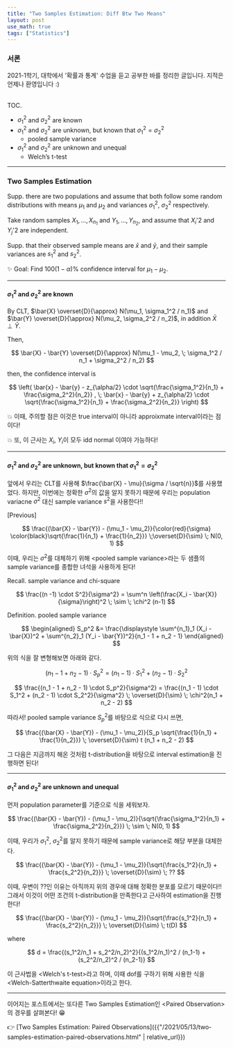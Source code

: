 ```yaml
---
title: "Two Samples Estimation: Diff Btw Two Means"
layout: post
use_math: true
tags: ["Statistics"]
---
```


### 서론
2021-1학기, 대학에서 '확률과 통계' 수업을 듣고 공부한 바를 정리한 글입니다. 지적은 언제나 환영입니다 :)

<br><span class="statement-title">TOC.</span><br>

- $\sigma_1^2$ and $\sigma_2^2$ are known
- $\sigma_1^2$ and $\sigma_2^2$ are unknown, but known that $\sigma_1^2 = \sigma_2^2$
  - pooled sample variance
- $\sigma_1^2$ and $\sigma_2^2$ are unknown and unequal
  - Welch’s t-test

<hr/>

### Two Samples Estimation

Supp. there are two populations and assume that both follow some random distributions with means $\mu_1$ and $\mu_2$ and variances $\sigma_1^2$, $\sigma_2^2$ respectively. 

Take random samples $X_1, \dots, X_{n_1}$ and $Y_1, \dots, Y_{n_2}$, and assume that $X_i$'2 and $Y_j$'2 are independent.

Supp. that their observed sample means are $\bar{x}$ and $\bar{y}$, and their sample variances are $s_1^2$ and $s_2^2$.

<div class="statement" markdown="1">

✨ Goal: Find $100(1-\alpha)\%$ confidence interval for $\mu_1 - \mu_2$.

</div>

<hr/>

#### $\sigma_1^2$ and $\sigma_2^2$ are known

By CLT, $\bar{X} \overset{D}{\approx} N(\mu_1, \sigma_1^2 / n_1)$ and $\bar{Y} \overset{D}{\approx} N(\mu_2, \sigma_2^2 / n_2)$, in addition $\bar{X} \perp \bar{Y}$.

Then,

$$
\bar{X} - \bar{Y} \overset{D}{\approx} N(\mu_1 - \mu_2, \; \sigma_1^2 / n_1 + \sigma_2^2 / n_2)
$$

then, the confidence interval is

$$
\left( \bar{x} - \bar{y} - z_{\alpha/2} \cdot \sqrt{\frac{\sigma_1^2}{n_1} + \frac{\sigma_2^2}{n_2}} , \;
\bar{x} - \bar{y} + z_{\alpha/2} \cdot \sqrt{\frac{\sigma_1^2}{n_1} + \frac{\sigma_2^2}{n_2}} \right)
$$

💥 이때, 주의할 점은 이것은 true interval이 아니라 approixmate interval이라는 점이다!

💥 또, 이 근사는 $X_i$, $Y_i$이 모두 idd normal 이여야 가능하다!

<hr/>

#### $\sigma_1^2$ and $\sigma_2^2$ are unknown, but known that $\sigma_1^2 = \sigma_2^2$

앞에서 우리는 CLT를 사용해 $\frac{\bar{X} - \mu}{\sigma / \sqrt{n}}$를 사용했었다. 하지만, 이번에는 정확한 $\sigma^2$의 값을 알지 못하기 때문에 우리는 population variacne $\sigma^2$ 대신 sample variance $s^2$을 사용한다!!

[Previous]

$$
\frac{(\bar{X} - \bar{Y}) - (\mu_1 - \mu_2)}{\color{red}{\sigma} \color{black}\sqrt{\frac{1}{n_1} + \frac{1}{n_2}}} \;\overset{D}{\sim} \; N(0, 1)
$$

이때, 우리는 $\sigma^2$를 대체하기 위해 \<pooled sample variance\>라는 두 샘플의 sample variance를 종합한 녀석을 사용하게 된다!

<div class="statement" markdown="1">

<span class="statement-title">Recall.</span> sample variance and chi-square<br>

$$
\frac{(n -1) \cdot S^2}{\sigma^2} = \sum^n \left(\frac{X_i - \bar{X}}{\sigma}\right)^2 \; \sim \; \chi^2 (n-1)
$$

<span class="statement-title">Definition.</span> pooled sample variance<br>

$$
\begin{aligned}
S_p^2
&= \frac{\displaystyle \sum^{n_1}_1 (X_i - \bar{X})^2 + \sum^{n_2}_1 (Y_i - \bar{Y})^2}{n_1 - 1 + n_2 - 1}
\end{aligned}
$$

</div>

위의 식을 잘 변형해보면 아래와 같다.

$$
(n_1 - 1 + n_2 - 1) \cdot S_p^2 = (n_1 - 1) \cdot S_1^2 + (n_2 - 1) \cdot S_2^2
$$

$$
\frac{(n_1 - 1 + n_2 - 1) \cdot S_p^2}{\sigma^2} = \frac{(n_1 - 1) \cdot S_1^2 + (n_2 - 1) \cdot S_2^2}{\sigma^2} \; \overset{D}{\sim} \; \chi^2(n_1 + n_2 - 2)
$$

따라서! pooled sample variance $S_p^2$를 바탕으로 식으로 다시 쓰면,

$$
\frac{(\bar{X} - \bar{Y}) - (\mu_1 - \mu_2)}{S_p \sqrt{\frac{1}{n_1} + \frac{1}{n_2}}} \; \overset{D}{\sim} t (n_1 + n_2 - 2)
$$

그 다음은 지금까지 해온 것처럼 t-distribution을 바탕으로 interval estimation을 진행하면 된다!

<hr/>

#### $\sigma_1^2$ and $\sigma_2^2$ are unknown and unequal

먼저 population parameter를 기준으로 식을 세워보자.

$$
\frac{(\bar{X} - \bar{Y}) - (\mu_1 - \mu_2)}{\sqrt{\frac{\sigma_1^2}{n_1} + \frac{\sigma_2^2}{n_2}}} \; \sim \; N(0, 1)
$$

이때, 우리가 $\sigma_1^2$, $\sigma_2^2$를 알지 못하기 때문에 sample variance로 해당 부분을 대체한다.

$$
\frac{(\bar{X} - \bar{Y}) - (\mu_1 - \mu_2)}{\sqrt{\frac{s_1^2}{n_1} + \frac{s_2^2}{n_2}}} \; \overset{D}{\sim} \; ??
$$

이때, 우변이 ??인 이유는 아직까지 위의 경우에 대해 정확한 분포를 모르기 때문이다!! 그래서 이것이 어떤 조건의 t-distribution을 만족한다고 근사하여 estimation을 진행한다!

$$
\frac{(\bar{X} - \bar{Y}) - (\mu_1 - \mu_2)}{\sqrt{\frac{s_1^2}{n_1} + \frac{s_2^2}{n_2}}} \; \overset{D}{\sim} \; t(D)
$$

where 

$$
d = \frac{(s_1^2/n_1 + s_2^2/n_2)^2}{(s_1^2/n_1)^2 / (n_1-1) + (s_2^2/n_2)^2 / (n_2-1)}
$$

이 근사법을 \<Welch's t-test\>라고 하며, 이때 dof를 구하기 위해 사용한 식을 \<Welch-Satterthwaite equation\>이라고 한다.

<hr/>

이어지는 포스트에서는 또다른 Two Samples Estimation인 \<Paired Observation\>의 경우를 살펴본다! 😁

👉 [Two Samples Estimation: Paired Observations]({{"/2021/05/13/two-samples-estimation-paired-observations.html" | relative_url}})